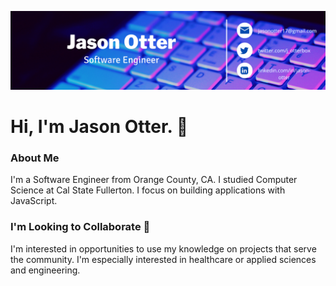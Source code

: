 ![Banner Image](github-banner.png)

# Hi, I'm Jason Otter. 👋

### About Me
I'm a Software Engineer from Orange County, CA.
I studied Computer Science at Cal State Fullerton.
I focus on building applications with JavaScript.

### I'm Looking to Collaborate :speech_balloon:
I'm interested in opportunities to use my knowledge on projects that serve the community.
I'm especially interested in healthcare or applied sciences and engineering.
<!--
**j-otterbox/j-otterbox** is a ✨ _special_ ✨ repository because its `README.md` (this file) appears on your GitHub profile.

Here are some ideas to get you started:

- 🔭 I’m currently working on ...
- 🌱 I’m currently learning ...
- 👯 I’m looking to collaborate on ...
- 🤔 I’m looking for help with ...
- 💬 Ask me about ...
- 📫 How to reach me: ...
- 😄 Pronouns: ...
- ⚡ Fun fact: ...
-->

